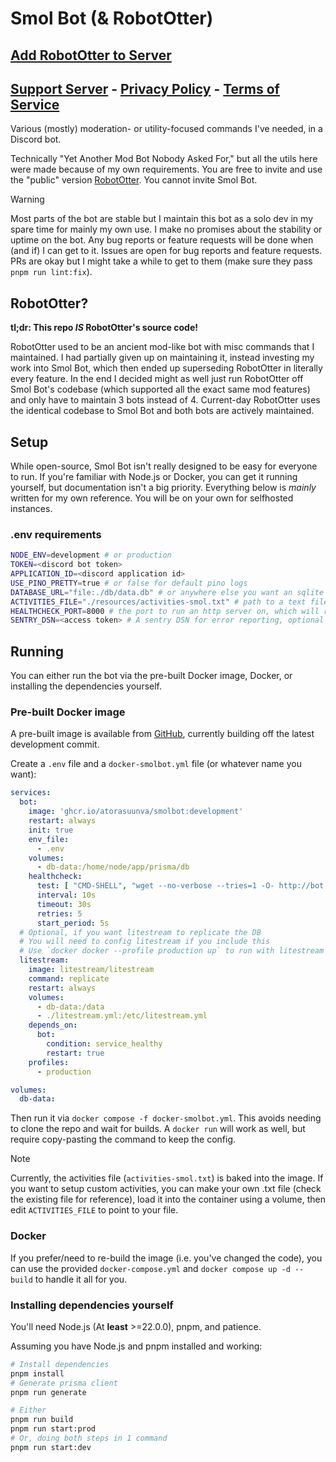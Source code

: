 # Smol Bot (& RobotOtter)

## [Add RobotOtter to Server](https://discordapp.com/oauth2/authorize?client_id=189078347207278593&scope=bot%20applications.commands&permissions=0)

## [Support Server](https://discord.gg/8K3uCfb) - [Privacy Policy](./privacy.md) - [Terms of Service](./tos.md)

Various (mostly) moderation- or utility-focused commands I've needed, in a Discord bot.

Technically "Yet Another Mod Bot Nobody Asked For," but all the utils here were made because of my own requirements. You are free to invite and use the "public" version [RobotOtter](https://discordapp.com/oauth2/authorize?client_id=189078347207278593&scope=bot&permissions=0). You cannot invite Smol Bot.

> [!WARNING]  
> Most parts of the bot are stable but I maintain this bot as a solo dev in my spare time for mainly my own use. I make no promises about the stability or uptime on the bot. Any bug reports or feature requests will be done when (and if) I can get to it. Issues are open for bug reports and feature requests. PRs are okay but I might take a while to get to them (make sure they pass `pnpm run lint:fix`).

## RobotOtter?

**tl;dr: This repo *IS* RobotOtter's source code!**

RobotOtter used to be an ancient mod-like bot with misc commands that I maintained. I had partially given up on maintaining it, instead investing my work into Smol Bot, which then ended up superseding RobotOtter in literally every feature. In the end I decided might as well just run RobotOtter off Smol Bot's codebase (which supported all the exact same mod features) and only have to maintain 3 bots instead of 4. Current-day RobotOtter uses the identical codebase to Smol Bot and both bots are actively maintained.

## Setup

While open-source, Smol Bot isn't really designed to be easy for everyone to run. If you're familiar with Node.js or Docker, you can get it running yourself, but documentation isn't a big priority. Everything below is *mainly* written for my own reference. You will be on your own for selfhosted instances.

### .env requirements

```sh
NODE_ENV=development # or production
TOKEN=<discord bot token>
APPLICATION_ID=<discord application id>
USE_PINO_PRETTY=true # or false for default pino logs
DATABASE_URL="file:./db/data.db" # or anywhere else you want an sqlite db to be
ACTIVITIES_FILE="./resources/activities-smol.txt" # path to a text file with the activities you want the bot to show
HEALTHCHECK_PORT=8000 # the port to run an http server on, which will respond to http://localhost:PORT/healthcheck with HTTP 200 once the bot is ready and the database works
SENTRY_DSN=<access token> # A sentry DSN for error reporting, optional
```

## Running

You can either run the bot via the pre-built Docker image, Docker, or installing the dependencies yourself.

### Pre-built Docker image

A pre-built image is available from [GitHub](https://github.com/AtoraSuunva/SmolBot/pkgs/container/smolbot), currently building off the latest development commit.

Create a `.env` file and a `docker-smolbot.yml` file (or whatever name you want):

```yml
services:
  bot:
    image: 'ghcr.io/atorasuunva/smolbot:development'
    restart: always
    init: true
    env_file:
      - .env
    volumes:
      - db-data:/home/node/app/prisma/db
    healthcheck:
      test: [ "CMD-SHELL", "wget --no-verbose --tries=1 -O- http://bot:$$HEALTHCHECK_PORT/healthcheck || exit 1" ]
      interval: 10s
      timeout: 30s
      retries: 5
      start_period: 5s
  # Optional, if you want litestream to replicate the DB
  # You will need to config litestream if you include this
  # Use `docker docker --profile production up` to run with litestream
  litestream:
    image: litestream/litestream
    command: replicate
    restart: always
    volumes:
      - db-data:/data
      - ./litestream.yml:/etc/litestream.yml
    depends_on:
      bot:
        condition: service_healthy
        restart: true
    profiles:
      - production

volumes:
  db-data:
```

Then run it via `docker compose -f docker-smolbot.yml`. This avoids needing to clone the repo and wait for builds. A `docker run` will work as well, but require copy-pasting the command to keep the config.

> [!NOTE]  
> Currently, the activities file (`activities-smol.txt`) is baked into the image. If you want to setup custom activities, you can make your own .txt file (check the existing file for reference), load it into the container using a volume, then edit `ACTIVITIES_FILE` to point to your file.

### Docker

If you prefer/need to re-build the image (i.e. you've changed the code), you can use the provided `docker-compose.yml` and `docker compose up -d --build` to handle it all for you.

### Installing dependencies yourself

You'll need Node.js (At **least** >=22.0.0), pnpm, and patience.

Assuming you have Node.js and pnpm installed and working:

```sh
# Install dependencies
pnpm install
# Generate prisma client
pnpm run generate

# Either
pnpm run build
pnpm run start:prod
# Or, doing both steps in 1 command
pnpm run start:dev
```
